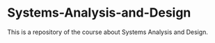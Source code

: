 # Systems-Analysis-and-Design
This is a repository of the course about Systems Analysis and Design.
